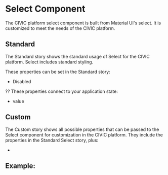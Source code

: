 # Select Component

The CIVIC platform select component is built from Material UI's select. It is customized to meet the needs of the CIVIC platform.

## Standard

The Standard story shows the standard usage of Select for the CIVIC platform. Select includes standard styling.

These properties can be set in the Standard story:

- Disabled

?? These properties connect to your application state:

- value

## Custom

The Custom story shows all possible properties that can be passed to the Select component for customization in the CIVIC platform. They include the properties in the Standard Select story, plus:

-

## Example:

